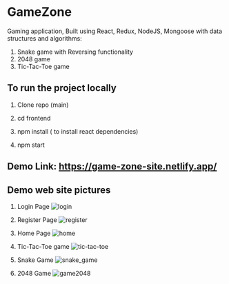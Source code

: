 # GameZone
Gaming application, Built using React, Redux, NodeJS, Mongoose with data structures and algorithms:

1. Snake game with Reversing functionality
2. 2048 game
3. Tic-Tac-Toe game

## To run the project locally

1. Clone repo (main)

2. cd frontend

3. npm install ( to install react dependencies)

4. npm start

## Demo Link: https://game-zone-site.netlify.app/

## Demo web site pictures

1. Login Page
![login](https://user-images.githubusercontent.com/39583088/140527918-686c571c-e4a0-4211-bead-928098fb8b89.PNG)

2. Register Page
![register](https://user-images.githubusercontent.com/39583088/140528044-83d2fec3-dfe5-435f-bd29-4a619eaf325c.PNG)

3. Home Page
![home](https://user-images.githubusercontent.com/39583088/140528198-4b54f5db-0555-4266-bb12-cc90b83be20d.PNG)

4. Tic-Tac-Toe game
![tic-tac-toe](https://user-images.githubusercontent.com/39583088/140528288-75eaa910-15fb-4fbd-8e5b-1b306ae4035b.PNG)

5. Snake Game
![snake_game](https://user-images.githubusercontent.com/39583088/140528352-40323bef-e8b2-4d9d-90cb-90d4bd722bae.PNG)

6. 2048 Game
![game2048](https://user-images.githubusercontent.com/39583088/140528397-274b5e40-a527-4b68-8b7a-310f115dff95.PNG)
